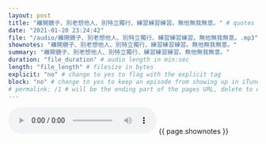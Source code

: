```yaml
---
layout: post
title: "離開鏡子、別老想他人、別特立獨行、練習練習練習。無他無我無意。" # quotes allow forbidden characters like the colon
date: "2021-01-20 23:24:42"
file: "/audio/離開鏡子、別老想他人、別特立獨行、練習練習練習。無他無我無意。.mp3"
shownotes: "離開鏡子、別老想他人、別特立獨行、練習練習練習。無他無我無意。"
summary: "離開鏡子、別老想他人、別特立獨行、練習練習練習。無他無我無意。"
duration: "file_duration" # audio length in min:sec
length: "file_length" # filesize in bytes
explicit: "no" # change to yes to flag with the explicit tag
block: "no" # change to yes to keep an episode from showing up in iTunes
# permalink: /1 # will be the ending part of the pages URL, delete to default to the title
---
```


<audio controls>
<source src="{{site.url}}{{site.baseurl}}{{ page.file }}" type="audio/x-mp3">
Your browser does not support the audio element.
</audio>
{{ page.shownotes }}
